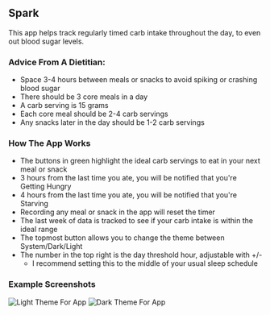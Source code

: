 ## Spark

This app helps track regularly timed carb intake throughout the day, to even out blood sugar levels.

### Advice From A Dietitian:
* Space 3-4 hours between meals or snacks to avoid spiking or crashing blood sugar
* There should be 3 core meals in a day
* A carb serving is 15 grams
* Each core meal should be 2-4 carb servings
* Any snacks later in the day should be 1-2 carb servings

### How The App Works
* The buttons in green highlight the ideal carb servings to eat in your next meal or snack
* 3 hours from the last time you ate, you will be notified that you're Getting Hungry
* 4 hours from the last time you ate, you will be notified that you're Starving
* Recording any meal or snack in the app will reset the timer
* The last week of data is tracked to see if your carb intake is within the ideal range
* The topmost button allows you to change the theme between System/Dark/Light
* The number in the top right is the day threshold hour, adjustable with +/-
  * I recommend setting this to the middle of your usual sleep schedule

### Example Screenshots
![Light Theme For App](Spark.png)
![Dark Theme For App](Spark.png)
